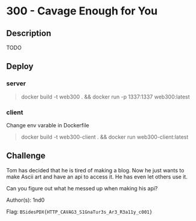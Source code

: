 # 300 - Cavage Enough for You

## Description

TODO


## Deploy

### server
> docker build -t web300 . && docker run -p 1337:1337 web300:latest

### client
Change env varable in Dockerfile
> docker build -t web300-client . && docker run  web300-client:latest


## Challenge

Tom has decided that he is tired of making a blog. Now he just wants to make Ascii art and have an api to access it. He has even let others use it.

Can you figure out what he messed up when making his api?

Author(s): 1nd0

Flag: `BSidesPDX{HTTP_CAVAG3_S1GnaTur3s_Ar3_R3a11y_c001}`
